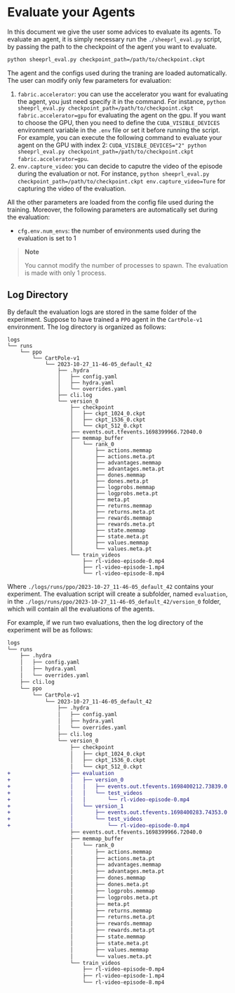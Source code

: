# Evaluate your Agents

In this document we give the user some advices to evaluate its agents. To evaluate an agent, it is simply necessary run the `./sheeprl_eval.py` script, by passing the path to the checkpoint of the agent you want to evaluate.

```bash
python sheeprl_eval.py checkpoint_path=/path/to/checkpoint.ckpt
```

The agent and the configs used during the traning are loaded automatically. The user can modify only few parameters for evaluation:

1. `fabric.accelerator`: you can use the accelerator you want for evaluating the agent, you just need specify it in the command. For instance, `python sheeprl_eval.py checkpoint_path=/path/to/checkpoint.ckpt fabric.accelerator=gpu` for evaluating the agent on the gpu. If you want to choose the GPU, then you need to define the `CUDA_VISIBLE_DEVICES` environment variable in the `.env` file or set it before running the script. For example, you can execute the following command to evaluate your agent on the GPU with index 2: `CUDA_VISIBLE_DEVICES="2" python sheeprl_eval.py checkpoint_path=/path/to/checkpoint.ckpt fabric.accelerator=gpu`.
2. `env.capture_video`: you can decide to caputre the video of the episode during the evaluation or not. For instance, `python sheeprl_eval.py checkpoint_path=/path/to/checkpoint.ckpt env.capture_video=Ture` for capturing the video of the evaluation.

All the other parameters are loaded from the config file used during the training. Moreover, the following parameters are automatically set during the evaluation:

* `cfg.env.num_envs`: the number of environments used during the evaluation is set to 1

> **Note**
>
> You cannot modify the number of processes to spawn. The evaluation is made with only 1 process.

## Log Directory
By default the evaluation logs are stored in the same folder of the experiment. Suppose to have trained a `PPO` agent in the `CartPole-v1` environment. The log directory is organized as follows:
```tree
logs
└── runs
    └── ppo
        └── CartPole-v1
            └── 2023-10-27_11-46-05_default_42
                ├── .hydra
                │   ├── config.yaml
                │   ├── hydra.yaml
                │   └── overrides.yaml
                ├── cli.log
                └── version_0
                    ├── checkpoint
                    │   ├── ckpt_1024_0.ckpt
                    │   ├── ckpt_1536_0.ckpt
                    │   └── ckpt_512_0.ckpt
                    ├── events.out.tfevents.1698399966.72040.0
                    ├── memmap_buffer
                    │   └── rank_0
                    │       ├── actions.memmap
                    │       ├── actions.meta.pt
                    │       ├── advantages.memmap
                    │       ├── advantages.meta.pt
                    │       ├── dones.memmap
                    │       ├── dones.meta.pt
                    │       ├── logprobs.memmap
                    │       ├── logprobs.meta.pt
                    │       ├── meta.pt
                    │       ├── returns.memmap
                    │       ├── returns.meta.pt
                    │       ├── rewards.memmap
                    │       ├── rewards.meta.pt
                    │       ├── state.memmap
                    │       ├── state.meta.pt
                    │       ├── values.memmap
                    │       └── values.meta.pt
                    └── train_videos
                        ├── rl-video-episode-0.mp4
                        ├── rl-video-episode-1.mp4
                        └── rl-video-episode-8.mp4
```

Where `./logs/runs/ppo/2023-10-27_11-46-05_default_42` contains your experiment. The evaluation script will create a subfolder, named `evaluation`, in the `./logs/runs/ppo/2023-10-27_11-46-05_default_42/version_0` folder, which will contain all the evaluations of the agents.

For example, if we run two evaluations, then the log directory of the experiment will be as follows:
```diff
logs
└── runs
    ├── .hydra
    │   ├── config.yaml
    │   ├── hydra.yaml
    │   └── overrides.yaml
    ├── cli.log
    └── ppo
        └── CartPole-v1
            └── 2023-10-27_11-46-05_default_42
                ├── .hydra
                │   ├── config.yaml
                │   ├── hydra.yaml
                │   └── overrides.yaml
                ├── cli.log
                └── version_0
                    ├── checkpoint
                    │   ├── ckpt_1024_0.ckpt
                    │   ├── ckpt_1536_0.ckpt
                    │   └── ckpt_512_0.ckpt
+                   ├── evaluation
+                   │   ├── version_0
+                   │   │   ├── events.out.tfevents.1698400212.73839.0
+                   │   │   └── test_videos
+                   │   │       └── rl-video-episode-0.mp4
+                   │   └── version_1
+                   │       ├── events.out.tfevents.1698400283.74353.0
+                   │       └── test_videos
+                   │           └── rl-video-episode-0.mp4
                    ├── events.out.tfevents.1698399966.72040.0
                    ├── memmap_buffer
                    │   └── rank_0
                    │       ├── actions.memmap
                    │       ├── actions.meta.pt
                    │       ├── advantages.memmap
                    │       ├── advantages.meta.pt
                    │       ├── dones.memmap
                    │       ├── dones.meta.pt
                    │       ├── logprobs.memmap
                    │       ├── logprobs.meta.pt
                    │       ├── meta.pt
                    │       ├── returns.memmap
                    │       ├── returns.meta.pt
                    │       ├── rewards.memmap
                    │       ├── rewards.meta.pt
                    │       ├── state.memmap
                    │       ├── state.meta.pt
                    │       ├── values.memmap
                    │       └── values.meta.pt
                    └── train_videos
                        ├── rl-video-episode-0.mp4
                        ├── rl-video-episode-1.mp4
                        └── rl-video-episode-8.mp4
```